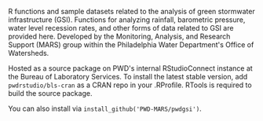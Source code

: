 R functions and sample datasets related to the analysis of green stormwater infrastructure (GSI). Functions for analyzing rainfall, barometric pressure, water level recession rates, and other forms of data related to GSI are provided here. Developed by the Monitoring, Analysis, and Research Support (MARS) group within the Philadelphia Water Department's Office of Watersheds.

Hosted as a source package on PWD's internal RStudioConnect instance at the Bureau of Laboratory Services. To install the latest stable version, add `pwdrstudio/bls-cran` as a CRAN repo in your .RProfile. RTools is required to build the source package.

You can also install via `install_github('PWD-MARS/pwdgsi')`.
